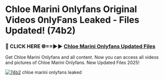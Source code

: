 # Chloe Marini Onlyfans Original Videos 0nlyFans Leaked - Files Updated! (74b2)

<h3>🔴 CLICK HERE 🌐==►► <a href="https://tinyurl.com/4seja8ks" rel="nofollow">Chloe Marini Onlyfans Updated Files</a></h3>

Get Chloe Marini Onlyfans and all content. Now you can access all videos and pictures of Chloe Marini Onlyfans. New Updated Files 2025!

[![74b2](https://i.imgur.com/EWjZXRe.gif)](https://tinyurl.com/4seja8ks)
chloe marini onlyfans leaked